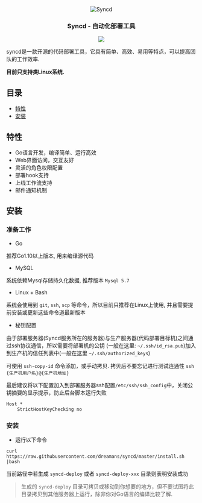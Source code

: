 <p align="center">
    <img src="https://raw.githubusercontent.com/dreamans/syncd/master/resource/logo.png" alt="Syncd">
</p>
<h3 align="center">Syncd - 自动化部署工具</h3>
<p align="center">
  <a href="https://travis-ci.org/dreamans/syncd"><img src="https://travis-ci.org/dreamans/syncd.svg?branch=master" /></a>
</p>

syncd是一款开源的代码部署工具，它具有简单、高效、易用等特点，可以提高团队的工作效率.

**目前只支持类Linux系统.**

## 目录
- [特性](#特性)
- [安装](#安装)

## 特性

- Go语言开发，编译简单、运行高效
- Web界面访问，交互友好
- 灵活的角色权限配置
- 部署hook支持
- 上线工作流支持
- 邮件通知机制

## 安装

### 准备工作

- Go 

推荐Go1.10以上版本, 用来编译源代码

- MySQL

系统依赖Mysql存储持久化数据, 推荐版本 `Mysql 5.7`

- Linux + Bash

系统会使用到 `git`, `ssh`, `scp` 等命令，所以目前只推荐在Linux上使用, 并且需要提前安装或更新这些命令道最新版本

- 秘钥配置

由于部署服务器(Syncd服务所在的服务器)与生产服务器(代码部署目标机)之间通过ssh协议通信，所以需要将部署机的公钥 (一般在这里: `~/.ssh/id_rsa.pub`)加入到生产机的信任列表中(一般在这里 `~/.ssh/authorized_keys`)

可使用 `ssh-copy-id` 命令添加，或手动拷贝. 拷贝后不要忘记进行测试连通性 `ssh {生产机用户名}@{生产机地址}` 

最后建议将以下配置加入到部署服务器ssh配置`/etc/ssh/ssh_config`中，关闭公钥摘要的显示提示，防止后台脚本运行失败

```
Host *
    StrictHostKeyChecking no
```

### 安装

- 运行以下命令

```
curl https://raw.githubusercontent.com/dreamans/syncd/master/install.sh |bash
```

当前路径中若生成 `syncd-deploy` 或者 `syncd-deploy-xxx` 目录则表明安装成功

> 生成的 `syncd-deploy` 目录可拷贝或移动到你想要的地方，但不要试图将此目录拷贝到其他服务器上运行，除非你对Go语言的编译比较了解.


